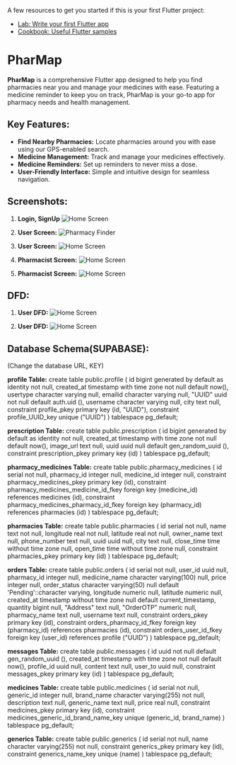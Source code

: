 A few resources to get you started if this is your first Flutter project:

- [Lab: Write your first Flutter app](https://docs.flutter.dev/get-started/codelab)
- [Cookbook: Useful Flutter samples](https://docs.flutter.dev/cookbook)

# PharMap

**PharMap** is a comprehensive Flutter app designed to help you find pharmacies near you and manage your medicines with ease. Featuring a medicine reminder to keep you on track, PharMap is your go-to app for pharmacy needs and health management.

## Key Features:
- **Find Nearby Pharmacies:** Locate pharmacies around you with ease using our GPS-enabled search.
- **Medicine Management:** Track and manage your medicines effectively.
- **Medicine Reminders:** Set up reminders to never miss a dose.
- **User-Friendly Interface:** Simple and intuitive design for seamless navigation.

## Screenshots:

1. **Login, SignUp** 
   ![Home Screen](assets/images/one.jpg)
   
3. **User Screen:** 
   ![Pharmacy Finder](assets/images/two.jpg)

4. **User Screen:** 
   ![Home Screen](assets/images/four.jpg)

5. **Pharmacist Screen:** 
   ![Home Screen](assets/images/five.jpg)

6. **Pharmacist Screen:** 
   ![Home Screen](assets/images/six.jpg)

## DFD:

1. **User DFD:** 
   ![Home Screen](assets/images/UserID.jpg)
   
3. **User DFD:** 
   ![Home Screen](assets/images/PharmacistDFD.jpg)



## Database Schema(SUPABASE):

(Change the database URL, KEY)

**profile Table:**
create table
  public.profile (
    id bigint generated by default as identity not null,
    created_at timestamp with time zone not null default now(),
    usertype character varying null,
    emailid character varying null,
    "UUID" uuid not null default auth.uid (),
    username character varying null,
    city text null,
    constraint profile_pkey primary key (id, "UUID"),
    constraint profile_UUID_key unique ("UUID")
  ) tablespace pg_default;

**prescription Table:**
create table
  public.prescription (
    id bigint generated by default as identity not null,
    created_at timestamp with time zone not null default now(),
    image_url text null,
    uuid uuid null default gen_random_uuid (),
    constraint prescription_pkey primary key (id)
  ) tablespace pg_default;

**pharmacy_medicines Table:**
create table
  public.pharmacy_medicines (
    id serial not null,
    pharmacy_id integer null,
    medicine_id integer null,
    constraint pharmacy_medicines_pkey primary key (id),
    constraint pharmacy_medicines_medicine_id_fkey foreign key (medicine_id) references medicines (id),
    constraint pharmacy_medicines_pharmacy_id_fkey foreign key (pharmacy_id) references pharmacies (id)
  ) tablespace pg_default;

**pharmacies Table:**
create table
  public.pharmacies (
    id serial not null,
    name text not null,
    longitude real not null,
    latitude real not null,
    owner_name text null,
    phone_number text null,
    uuid uuid null,
    city text null,
    close_time time without time zone null,
    open_time time without time zone null,
    constraint pharmacies_pkey primary key (id)
  ) tablespace pg_default;

**orders Table:**
create table
  public.orders (
    id serial not null,
    user_id uuid null,
    pharmacy_id integer null,
    medicine_name character varying(100) null,
    price integer null,
    order_status character varying(50) null default 'Pending'::character varying,
    longitude numeric null,
    latitude numeric null,
    created_at timestamp without time zone null default current_timestamp,
    quantity bigint null,
    "Address" text null,
    "OrderOTP" numeric null,
    pharmacy_name text null,
    username text null,
    constraint orders_pkey primary key (id),
    constraint orders_pharmacy_id_fkey foreign key (pharmacy_id) references pharmacies (id),
    constraint orders_user_id_fkey foreign key (user_id) references profile ("UUID")
  ) tablespace pg_default;

**messages Table:**
create table
  public.messages (
    id uuid not null default gen_random_uuid (),
    created_at timestamp with time zone not null default now(),
    profile_id uuid null,
    content text null,
    user_to uuid null,
    constraint messages_pkey primary key (id)
  ) tablespace pg_default;

**medicines Table:**
create table
  public.medicines (
    id serial not null,
    generic_id integer null,
    brand_name character varying(255) not null,
    description text null,
    generic_name text null,
    price real null,
    constraint medicines_pkey primary key (id),
    constraint medicines_generic_id_brand_name_key unique (generic_id, brand_name)
  ) tablespace pg_default;

**generics Table:**
create table
  public.generics (
    id serial not null,
    name character varying(255) not null,
    constraint generics_pkey primary key (id),
    constraint generics_name_key unique (name)
  ) tablespace pg_default;

